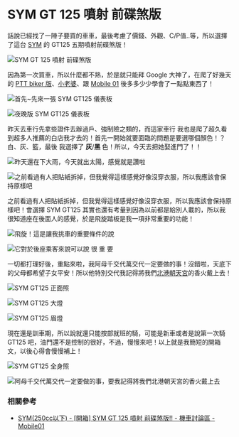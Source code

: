 # SYM GT 125 噴射 前碟煞版

話說已經找了一陣子要買的車車，最後考慮了價錢、外觀、C/P值..等，所以選擇了這台 [SYM](http://www.sym.com.tw/) 的 GT125 五期噴射前碟煞版！

![SYM GT 125 噴射 前碟煞版](img/001.jpg)

因為第一次買車，所以什麼都不熟，於是就只能拜 Google 大神了，在爬了好幾天的 [PTT biker 版](https://www.ptt.cc/bbs/biker/index.html)、[小老婆](http://forum.jorsindo.com/)、跟 [Mobile 01](http://www.mobile01.com/topiclist.php?f=660) 後多多少少學會了一點點東西了！

![首先~先來一張 SYM GT125 儀表板](img/002.jpg)

![夜晚版 SYM GT125 儀表板](img/003.jpg)

昨天去車行先拿些證件去辦過戶、強制險之類的，而這家車行 我也是爬了超久看到超多人推薦的白店我才去的！首先一開始就要面臨的問題是要選哪個顏色！？白、灰、籃，最後 我選擇了 **灰**/**黑** 色！所以，今天去把她娶進門了！！

![昨天還在下大雨，今天就出太陽，感覺就是讚啦](img/004.jpg)

![之前看過有人把貼紙拆掉，但我覺得這樣感覺好像沒穿衣服，所以我應該會保持原樣吧](img/005.jpg)

之前看過有人把貼紙拆掉，但我覺得這樣感覺好像沒穿衣服，所以我應該會保持原樣吧！會選擇 SYM GT125 其實也還有考量到因為以前都是給別人載的，所以我很知道座在後面人的感覺，於是飛旋踏板是我一項非常重要的功能！

![飛旋！這是讓我挑車的重要條件的說](img/006.jpg)

![它對於後座乘客來說可以說 很 重 要](img/007.jpg)

一切都打理好後，重點來啦，我阿母千交代萬交代一定要做的事！沒錯啦，天底下的父母都希望子女平安！所以他特別交代我記得將我們[北港朝天宮](http://www.matsu.org.tw/)的香火戴上去！

![SYM GT125 正面照](img/008.jpg)

![SYM GT125 大燈](img/009.jpg)

![SYM GT125 眉燈](img/010.jpg)

現在還是訓車期，所以說就還只能按部就班的騎，可能是新車或者是說第一次騎 GT125 吧，油門還不是控制的很好，不過，慢慢來吧！以上就是我簡短的開箱文，以後心得會慢慢補上！

![SYM GT125 全身照](img/011.jpg)

![阿母千交代萬交代一定要做的事，要我記得將我們北港朝天宮的香火戴上去](img/012.jpg)

### 相關參考
* [SYM(250cc以下) - [開箱] SYM GT 125 噴射 前碟煞版!! - 機車討論區 - Mobile01](http://www.mobile01.com/topicdetail.php?f=660&t=1918824)